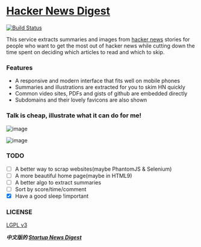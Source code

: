 [Hacker News Digest](http://www.hackernews.im/)
==================

[![Build Status](https://travis-ci.org/polyrabbit/hacker-news-digest.svg?branch=master)](https://travis-ci.org/polyrabbit/hacker-news-digest)

This service extracts summaries and images from [hacker news](https://news.ycombinator.com/) stories for people who want to get the most out of hacker news while cutting down the time spent on deciding which articles to read and which to skip.

### Features
* A responsive and modern interface that fits well on mobile phones
* Summaries and illustrations are extracted for you to skim HN quickly
* Common video sites, PDFs and gists of github are embedded directly
* Subdomains and their lovely favicons are also shown

### Talk is cheap, illustrate what it can do for me!

![image](https://cloud.githubusercontent.com/assets/2657334/5331788/076bdcae-7e75-11e4-8b85-6d1210af4ab0.png)

![image](https://cloud.githubusercontent.com/assets/2657334/5331787/076634b6-7e75-11e4-9269-90b9a83f8f13.png)

### TODO
- [ ] A better way to scrap websites(maybe PhantomJS & Selenium)
- [ ] A more beautiful home page(maybe in HTML9)
- [ ] A better algo to extract summaries
- [ ] Sort by score/time/comment
- [X] Have a good sleep !important

### LICENSE
[LGPL v3](LICENSE-lgpl-3.0.txt)

***中文版的 [Startup News Digest](http://www.hackernews.im/startupnews)***
